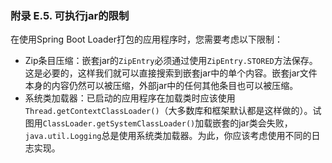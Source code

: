 ### 附录 E.5. 可执行jar的限制

在使用Spring Boot Loader打包的应用程序时，您需要考虑以下限制：

- Zip条目压缩：嵌套jar的`ZipEntry`必须通过使用`ZipEntry.STORED`方法保存。这是必要的，这样我们就可以直接搜索到嵌套jar中的单个内容。嵌套jar文件本身的内容仍然可以被压缩，外部jar中的任何其他条目也可以被压缩。
- 系统类加载器：已启动的应用程序在加载类时应该使用`Thread.getContextClassLoader()`（大多数库和框架默认都是这样做的）。试图用`ClassLoader.getSystemClassLoader()`加载嵌套的jar类会失败，`java.util.Logging`总是使用系统类加载器。为此，你应该考虑使用不同的日志实现。
